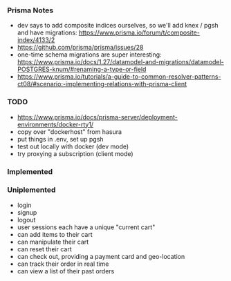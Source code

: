 ### Prisma Notes

* dev says to add composite indices ourselves, so we'll add knex / pgsh and have migrations:
  https://www.prisma.io/forum/t/composite-index/4133/2
* https://github.com/prisma/prisma/issues/28
* one-time schema migrations are super interesting:
  https://www.prisma.io/docs/1.27/datamodel-and-migrations/datamodel-POSTGRES-knum/#renaming-a-type-or-field
* https://www.prisma.io/tutorials/a-guide-to-common-resolver-patterns-ct08/#scenario:-implementing-relations-with-prisma-client

### TODO
* https://www.prisma.io/docs/prisma-server/deployment-environments/docker-rty1/
* copy over "dockerhost" from hasura
* put things in .env, set up pgsh
* test out locally with docker (dev mode)
* try proxying a subscription (client mode)


### Implemented


### Uniplemented

* login
* signup
* logout
* user sessions each have a unique "current cart"
* can add items to their cart
* can manipulate their cart
* can reset their cart
* can check out, providing a payment card and geo-location
* can track their order in real time
* can view a list of their past orders
